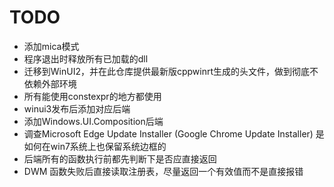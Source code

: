 # TODO

- 添加mica模式
- 程序退出时释放所有已加载的dll
- 迁移到WinUI2，并在此仓库提供最新版cppwinrt生成的头文件，做到彻底不依赖外部环境
- 所有能使用constexpr的地方都使用
- winui3发布后添加对应后端
- 添加Windows.UI.Composition后端
- 调查Microsoft Edge Update Installer (Google Chrome Update Installer) 是如何在win7系统上也保留系统边框的
- 后端所有的函数执行前都先判断下是否应直接返回
- DWM 函数失败后直接读取注册表，尽量返回一个有效值而不是直接报错

